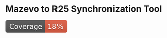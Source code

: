 # Mazevo to R25 Synchronization Tool

[![Coverage Status](https://github.com/uw-asa/django-mazevo-r25/raw/python-coverage-comment-action-data/badge.svg)](https://github.com/uw-asa/django-mazevo-r25/tree/python-coverage-comment-action-data)
